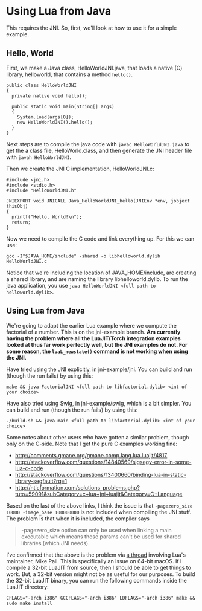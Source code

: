 # Using Lua from Java

This requires the JNI. So, first, we'll look at how to use it for a simple example.

## Hello, World

First, we make a Java class, HelloWorldJNI.java, that loads a native (C) library, helloworld, that contains a method ```hello()```.

```
public class HelloWorldJNI 
{
  private native void hello();
 
  public static void main(String[] args) 
  {
    System.load(args[0]);
    new HelloWorldJNI().hello();  
  }
}
```

Next steps are to compile the java code with ```javac HelloWorldJNI.java``` to get the a class file, HelloWorld.class, and then generate the JNI header file with ```javah HelloWorldJNI```.

Then we create the JNI C implementation, HelloWorldJNI.c:

```
#include <jni.h>
#include <stdio.h>
#include "HelloWorldJNI.h"

JNIEXPORT void JNICALL Java_HelloWorldJNI_hello(JNIEnv *env, jobject thisObj)
{
  printf("Hello, World!\n");
  return;
}
```

Now we need to compile the C code and link everything up. For this we can use:

```gcc -I"$JAVA_HOME/include" -shared -o libhelloworld.dylib HelloWorldJNI.c```

Notice that we're including the location of JAVA_HOME/include, are creating a shared library, and are naming the library libhelloworld.dylib. To run the java application, you use ```java HelloWorldJNI <full path to helloworld.dylib>```.

## Using Lua from Java

We're going to adapt the earlier Lua example where we compute the factorial of a number. This is on the jni-example branch. **Am currently having the problem where all the LuaJIT/Torch integration examples looked at thus far work perfectly well, but the JNI examples do not. For some reason, the ```luaL_newstate()``` command is not working when using the JNI.**

Have tried using the JNI explicitly, in jni-example/jni. You can build and run (though the run fails) by using this:

```make && java FactorialJNI <full path to libfactorial.dylib> <int of your choice>```

Have also tried using Swig, in jni-example/swig, which is a bit simpler. You can build and run (though the run fails) by using this:

```./build.sh && java main <full path to libfactorial.dylib> <int of your choice>```

Some notes about other users who have gotten a similar problem, though only on the C-side. Note that I get the pure C examples working fine:

- http://comments.gmane.org/gmane.comp.lang.lua.luajit/4817
- http://stackoverflow.com/questions/14840569/sigsegv-error-in-some-lua-c-code
- http://stackoverflow.com/questions/13400660/binding-lua-in-static-library-segfault?rq=1
- http://nticformation.com/solutions_problems.php?tuto=59091&subCategory=c+lua+jni+luajit&Category=C+Language


Based on the last of the above links, I think the issue is that ```-pagezero_size 10000 -image_base 100000000``` is not included when compiling the JNI stuff. The problem is that when it is included, the compiler says 
>-pagezero_size option can only be used when linking a main executable
which means those params can't be used for shared libraries (which JNI needs).

I've confirmed that the above is the problem via [a thread](http://www.freelists.org/post/luajit/luaL-newstate-fails-on-64bit-Mac-cant-set-linker-flags) involving Lua's maintainer, Mike Pall. This is specifically an issue on 64-bit macOS. If I compile a 32-bit LuaJIT from source, then I should be able to get things to work. But, a 32-bit version might not be as useful for our purposes. To build the 32-bit LuaJIT binary, you can run the following commands inside the LuaJIT directory:

```CFLAGS="-arch i386" GCCFLAGS="-arch i386" LDFLAGS="-arch i386" make && sudo make install```